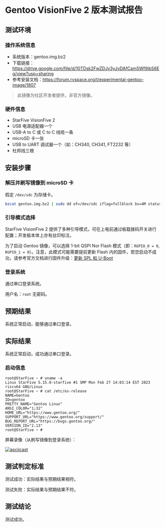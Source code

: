 # Gentoo VisionFive 2 版本测试报告

## 测试环境

### 操作系统信息

- 系统版本：gentoo.img.bz2
- 下载链接：https://drive.google.com/file/d/10TDsk2FwZDJv3yJvDAfCam5Wf9ibS6Eg/view?usp=sharing
- 参考安装文档：https://forum.rvspace.org/t/experimental-gentoo-image/1807

> 此镜像为社区开发者提供，非官方镜像。

### 硬件信息

- StarFive VisionFive 2
- USB 电源适配器一个
- USB-A to C 或 C to C 线缆一条
- microSD 卡一张
- USB to UART 调试器一个（如：CH340, CH341, FT2232 等）
- 杜邦线三根

## 安装步骤

### 解压并刷写镜像到 microSD 卡

假定 `/dev/sdc` 为存储卡。

```bash
bzcat gentoo.img.bz2 | sudo dd of=/dev/sdc iflag=fullblock bs=4M status=progress
```

### 引导模式选择

StarFive VisionFive 2 提供了多种引导模式，可在上电前通过板载拨码开关进行配置；开发板本体上亦有丝印标注。

为了启动 Gentoo 镜像，可以选择 1-bit QSPI Nor Flash 模式（即：`RGPIO_0 = 0`, `RGPIO_1 = 0`）。注意，此模式可能需要提前更新 Flash 内的固件，若您启动不成功，请参考官方文档进行固件升级：[更新 SPL 和 U-Boot](https://doc.rvspace.org/VisionFive2/Quick_Start_Guide/VisionFive2_QSG/spl_u_boot_0.html)


### 登录系统

通过串口登录系统。

用户名：`root`
无密码。

## 预期结果

系统正常启动，能够通过串口登录。

## 实际结果

系统正常启动，成功通过串口登录。

### 启动信息

```log
root@StarFive ~ # uname -a                                                                                                          
Linux StarFive 5.15.0-starfive #1 SMP Mon Feb 27 14:03:14 EST 2023 riscv64 GNU/Linux                                                
root@StarFive ~ # cat /etc/os-release                                                                                               
NAME=Gentoo                                                                                                                         
ID=gentoo                                                                                                                           
PRETTY_NAME="Gentoo Linux"                                                                                                          
ANSI_COLOR="1;32"                                                                                                                   
HOME_URL="https://www.gentoo.org/"                                                                                                  
SUPPORT_URL="https://www.gentoo.org/support/"                                                                                       
BUG_REPORT_URL="https://bugs.gentoo.org/"                                                                                           
VERSION_ID="2.13"                                                                                                                   
root@StarFive ~ #
```

屏幕录像（从刷写镜像到登录系统）：

[![asciicast](https://asciinema.org/a/HYfHc1I7NtPlUkfSuY7W1cy5e.svg)](https://asciinema.org/a/HYfHc1I7NtPlUkfSuY7W1cy5e)

## 测试判定标准

测试成功：实际结果与预期结果相符。

测试失败：实际结果与预期结果不符。

## 测试结论

测试成功。